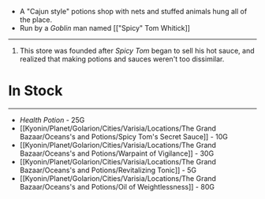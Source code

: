 - A "Cajun style" potions shop with nets and stuffed animals hung all of the place.
- Run by a *Goblin* man named [["Spicy" Tom Whitick]]

---
1. This store was founded after *Spicy Tom* began to sell his hot sauce, and realized that making potions and sauces weren't too dissimilar.

# In Stock
---
- *Health Potion* - 25G
- [[Kyonin/Planet/Golarion/Cities/Varisia/Locations/The Grand Bazaar/Oceans's and Potions/Spicy Tom's Secret Sauce]] - 10G
- [[Kyonin/Planet/Golarion/Cities/Varisia/Locations/The Grand Bazaar/Oceans's and Potions/Warpaint of Vigilance]] - 30G
- [[Kyonin/Planet/Golarion/Cities/Varisia/Locations/The Grand Bazaar/Oceans's and Potions/Revitalizing Tonic]] - 5G
- [[Kyonin/Planet/Golarion/Cities/Varisia/Locations/The Grand Bazaar/Oceans's and Potions/Oil of Weightlessness]] - 80G